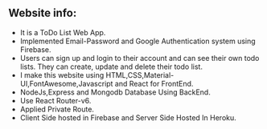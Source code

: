 ## Website info:

- It is a ToDo List Web App.
- Implemented Email-Password and Google Authentication system using Firebase.
- Users can sign up and login to their account and can see their own todo lists.
  They can create, update and delete their todo list.
- I make this website using HTML,CSS,Material-UI,FontAwesome,Javascript and React for FrontEnd.
- NodeJs,Express and Mongodb Database Using BackEnd.
- Use React Router-v6.
- Applied Private Route.
- Client Side hosted in Firebase and Server Side Hosted In Heroku.
